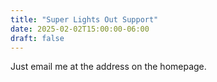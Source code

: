 ```yaml
---
title: "Super Lights Out Support"
date: 2025-02-02T15:00:00-06:00
draft: false
---
```


Just email me at the address on the homepage.
